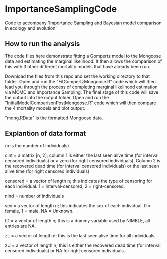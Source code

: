 # ImportanceSamplingCode
Code to accompany 'Importance Sampling and Bayesian model comparison in ecology and evolution'

## How to run the analysis

The code files here demonstrate fitting a Gompertz model to the Mongoose data and estimating the marginal likelihood. It then allows the comparison of this with 3 other different mortality models that have already been run.

Download the files from this repo and set the working directory to that folder.
Open and run the "FitGompertzMongoose.R" code which will then lead you through the process of completing marginal likelihood estimation via MCMC and Importance Sampling. The final stage of this code will save the output into the output folder.
Open and run the "InitialModelComparisonPostMongoose.R" code which will then compare the 4 mortality models and plot output.

"mong.RData" is the formatted Mongoose data.

## Explantion of data format
(n is the number of individuals)

cint = a matrix [n, 2]; column 1 is either the last seen alive time (for interval censored individuals) or a zero (for right censored individuals). Column 2 is the recovered dead time (for interval censored individuals) or the last seen alive time (for right censored individuals)

censored = a vector of length n; this indicates the type of censoring for each individual. 1 = interval-censored, 2 = right-censored.

nind = number of individuals

sex = a vector of length n; this indicates the sex of each individual. 0 = female, 1 = male, NA = Unknown.

tD = a vector of length n; this is a dummy variable used by NIMBLE, all entries are NA.

zL = a vector of length n; this is the last seen alive time for all individuals.

zU = a vector of length n; this is either the recovered dead time (for interval censored individuals) or NA for right censored individuals.

